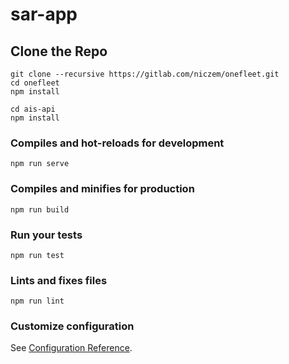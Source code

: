 # sar-app

## Clone the Repo

```
git clone --recursive https://gitlab.com/niczem/onefleet.git
cd onefleet
npm install

cd ais-api
npm install
```

### Compiles and hot-reloads for development
```
npm run serve
```

### Compiles and minifies for production
```
npm run build
```

### Run your tests
```
npm run test
```

### Lints and fixes files
```
npm run lint
```

### Customize configuration
See [Configuration Reference](https://cli.vuejs.org/config/).
